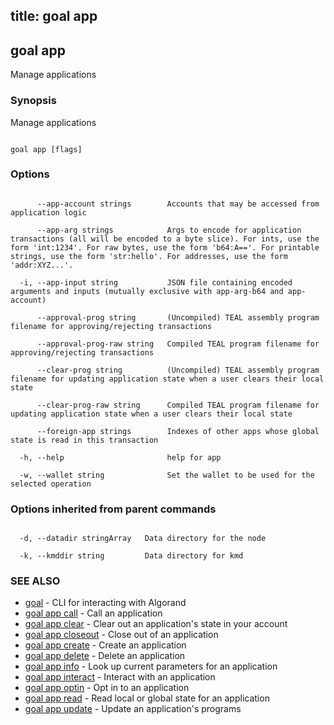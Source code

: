 title: goal app
---
## goal app



Manage applications



### Synopsis



Manage applications



```

goal app [flags]

```



### Options



```

      --app-account strings        Accounts that may be accessed from application logic

      --app-arg strings            Args to encode for application transactions (all will be encoded to a byte slice). For ints, use the form 'int:1234'. For raw bytes, use the form 'b64:A=='. For printable strings, use the form 'str:hello'. For addresses, use the form 'addr:XYZ...'.

  -i, --app-input string           JSON file containing encoded arguments and inputs (mutually exclusive with app-arg-b64 and app-account)

      --approval-prog string       (Uncompiled) TEAL assembly program filename for approving/rejecting transactions

      --approval-prog-raw string   Compiled TEAL program filename for approving/rejecting transactions

      --clear-prog string          (Uncompiled) TEAL assembly program filename for updating application state when a user clears their local state

      --clear-prog-raw string      Compiled TEAL program filename for updating application state when a user clears their local state

      --foreign-app strings        Indexes of other apps whose global state is read in this transaction

  -h, --help                       help for app

  -w, --wallet string              Set the wallet to be used for the selected operation

```



### Options inherited from parent commands



```

  -d, --datadir stringArray   Data directory for the node

  -k, --kmddir string         Data directory for kmd

```



### SEE ALSO



* [goal](../../../goal/goal/)	 - CLI for interacting with Algorand
* [goal app call](../call/)	 - Call an application
* [goal app clear](../clear/)	 - Clear out an application's state in your account
* [goal app closeout](../closeout/)	 - Close out of an application
* [goal app create](../create/)	 - Create an application
* [goal app delete](../delete/)	 - Delete an application
* [goal app info](../info/)	 - Look up current parameters for an application
* [goal app interact](../interact/interact/)	 - Interact with an application
* [goal app optin](../optin/)	 - Opt in to an application
* [goal app read](../read/)	 - Read local or global state for an application
* [goal app update](../update/)	 - Update an application's programs



